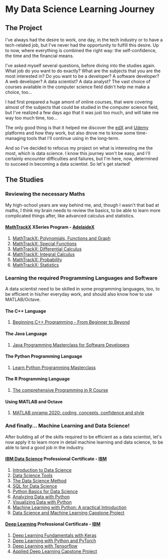# My Data Science Learning Journey

## The Project

I've always had the desire to work, one day, in the tech industry or to have a tech-related job, but I've never had the opportunity to fulfill this desire. Up to now, where everything is combined the right way: the self-confidence, the time and the financial means.

I've asked myself several questions, before diving into the studies again. What job do you want to do exactly? What are the subjects that you are the most interested in? Do you want to be a developer? A software developer? A web developer? A data scientist? A data analyst? The vast choice of courses available in the computer science field didn't help me make a choice, too...

I had first prepared a huge amont of online courses, that were covering almost of the subjects that could be studied in the computer science field, but I've realized a few days ago that it was just too much, and will take me way too much time, too...

The only good thing is that it helped me discover the [edX](https://www.edx.org/) and [Udemy](https://www.udemy.com/) platforms and how they work, but also drove me to know some time-managing tools that I'll continue using in the long-term.

And so I've decided to refocus my project on what is interesting me the most, which is data science. I know this journey won't be easy, and I'll certainly encounter difficulties and failures, but I'm here, now, determined to succeed in becoming a data scientist. So let's get started!

## The Studies

### Reviewing the necessary Maths

My high-school years are way behind me, and, though I wasn't that bad at maths, I think my brain needs to review the basics, to be able to learn more complicated things after, like advanced calculus and statistics.

#### [MathTrackX](https://www.edx.org/xseries/adelaidex-math-trackx) XSeries Program - [AdelaideX](https://www.edx.org/school/adelaidex)

1. [MathTrackX: Polynomials, Functions and Graph](https://www.edx.org/course/mathtrackx-polynomials-functions-and-graphs)
2. [MathTrackX: Special Functions](https://www.edx.org/course/mathtrackx-special-functions)
3. [MathTrackX: Differential Calculus](https://www.edx.org/course/mathtrackx-differential-calculus)
4. [MathTrackX: Integral Calculus](https://www.edx.org/course/mathtrackx-integral-calculus)
5. [MathTrackX: Probability](https://www.edx.org/course/mathtrackx-probability)
6. [MathTrackX: Statistics](https://www.edx.org/course/mathtrackx-statistics)

### Learning the required Programming Languages and Software

A data scientist need to be skilled in some programming languages, too, to be efficient in his/her everyday work, and should also know how to use MATLAB/Octave.

#### The C++ Language

1. [Beginning C++ Programming - From Beginner to Beyond](https://www.udemy.com/course/beginning-c-plus-plus-programming/)

#### The Java Language

1. [Java Programming Masterclass for Software Developers](https://www.udemy.com/course/java-the-complete-java-developer-course/)

#### The Python Programming Language

1. [Learn Python Programming Masterclass](https://www.udemy.com/course/python-the-complete-python-developer-course/)

#### The R Programming Language

1. [The comprehensive Programming in R Course](https://www.udemy.com/course/the-comprehensive-programming-in-r-course/)

#### Using MATLAB and Octave

1. [MATLAB onramp 2020: coding, concepts, confidence and style](https://www.udemy.com/course/matlab-programming-mxc/)

### And finally... Machine Learning and Data Science!

After building all of the skills required to be efficient as a data scientist, let's now apply it to learn more in detail machine learning and data science, to be able to land a good job in the industry.

#### [IBM Data Science](https://www.edx.org/professional-certificate/ibm-data-science) Professional Certificate - [IBM](https://www.edx.org/school/ibm)

1. [Introduction to Data Science](https://www.edx.org/course/intro-to-data-science)
2. [Data Science Tools](https://www.edx.org/course/data-science-tools)
3. [The Data Science Method](https://www.edx.org/course/data-science-method)
4. [SQL for Data Science](https://www.edx.org/course/sql-for-data-science)
5. [Python Basics for Data Science](https://www.edx.org/course/python-basics-for-data-science)
6. [Analyzing Data with Python](https://www.edx.org/course/analyzing-data-with-python)
7. [Visualizing Data with Python](https://www.edx.org/course/visualizing-data-with-python)
8. [Machine Learning with Python: A practical Introduction](https://www.edx.org/course/machine-learning-with-python-a-practical-introduct)
9. [Data Science and Machine Learning Capstone Project](https://www.edx.org/course/data-science-and-machine-learning-capstone-project)

#### [Deep Learning](https://www.edx.org/professional-certificate/ibm-deep-learning) Professional Certificate - [IBM](https://www.edx.org/school/ibm)

1. [Deep Learning Fundamentals with Keras](https://www.edx.org/course/deep-learning-fundamentals-with-keras)
2. [Deep Learning with Python and PyTorch](https://www.edx.org/course/deep-learning-with-python-and-pytorch)
3. [Deep Learning with Tensorflow](https://www.edx.org/course/deep-learning-with-tensorflow)
4. [Applied Deep Learning Capstone Project](https://www.edx.org/course/applied-deep-learning-capstone-project)
